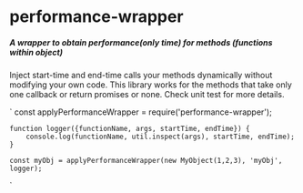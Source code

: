 # performance-wrapper

##### A wrapper to obtain performance(only time) for methods (functions within object)


Inject start-time and end-time calls your methods dynamically without modifying your own code. This library works for the methods that take only one callback or return promises or none. Check unit test for more details.

`
    const applyPerformanceWrapper = require('performance-wrapper');

    function logger({functionName, args, startTime, endTime}) {
        console.log(functionName, util.inspect(args), startTime, endTime);
    }

    const myObj = applyPerformanceWrapper(new MyObject(1,2,3), 'myObj', logger);




`
